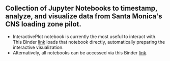 ## Collection of Jupyter Notebooks to timestamp, analyze, and visualize data from Santa Monica's CNS loading zone pilot.
  * InteractivePlot notebook is currently the most useful to interact with. This Binder [link](https://mybinder.org/v2/gh/ucla-its/curb-analysis-visuals/master?urlpath=%2Fapps%2FInteractivePlot.ipynb) loads that notebook directly, automatically preparing the interactive visualization.
  * Alternatively, all notebooks can be accessed via this Binder [link](https://mybinder.org/v2/gh/ucla-its/curb-analysis-visuals/master). 

